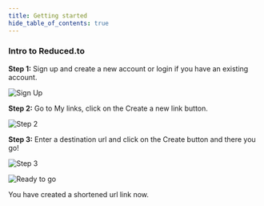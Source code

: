 ```yaml
---
title: Getting started
hide_table_of_contents: true
---
```


### Intro to Reduced.to

**Step 1:** Sign up and create a new account or login if you have an existing account.

![Sign Up](/images/Signup.png)

**Step 2:** Go to My links, click on the Create a new link button.

![Step 2](/images/Step2.png)

**Step 3:** Enter a destination url and click on the Create button and there you go!

![Step 3](/images/Step3.png)

![Ready to go](/images/ReadyToGo.png)

You have created a shortened url link now.